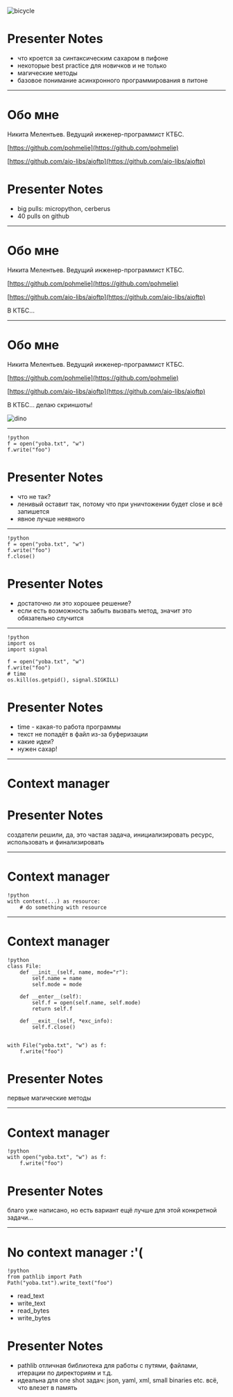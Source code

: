 ![bicycle](bicycle.png)

# Presenter Notes
* что кроется за синтаксическим сахаром в пифоне
* некоторые best practice для новичков и не только
* магические методы
* базовое понимание асинхронного программирования в питоне

---

# Обо мне

Никита Мелентьев. Ведущий инженер-программист КТБС.

[https://github.com/pohmelie](https://github.com/pohmelie)

[https://github.com/aio-libs/aioftp](https://github.com/aio-libs/aioftp)

# Presenter Notes
* big pulls: micropython, cerberus
* 40 pulls on github

---

# Обо мне

Никита Мелентьев. Ведущий инженер-программист КТБС.

[https://github.com/pohmelie](https://github.com/pohmelie)

[https://github.com/aio-libs/aioftp](https://github.com/aio-libs/aioftp)

В КТБС...

---

# Обо мне

Никита Мелентьев. Ведущий инженер-программист КТБС.

[https://github.com/pohmelie](https://github.com/pohmelie)

[https://github.com/aio-libs/aioftp](https://github.com/aio-libs/aioftp)

В КТБС... делаю скриншоты!

![dino](динозавр-философ.jpg)

---

    !python
    f = open("yoba.txt", "w")
    f.write("foo")

# Presenter Notes
* что не так?
* ленивый оставит так, потому что при уничтожении будет close и всё запишется
* явное лучше неявного

---

    !python
    f = open("yoba.txt", "w")
    f.write("foo")
    f.close()

# Presenter Notes
* достаточно ли это хорошее решение?
* если есть возможность забыть вызвать метод, значит это обязательно случится

---

    !python
    import os
    import signal

    f = open("yoba.txt", "w")
    f.write("foo")
    # time
    os.kill(os.getpid(), signal.SIGKILL)

# Presenter Notes
* time - какая-то работа программы
* текст не попадёт в файл из-за буферизации
* какие идеи?
* нужен сахар!

---

# Context manager

# Presenter Notes
создатели решили, да, это частая задача, инициализировать ресурс, использовать и финализировать

---

# Context manager

    !python
    with context(...) as resource:
        # do something with resource

---

# Context manager

    !python
    class File:
        def __init__(self, name, mode="r"):
            self.name = name
            self.mode = mode

        def __enter__(self):
            self.f = open(self.name, self.mode)
            return self.f

        def __exit__(self, *exc_info):
            self.f.close()


    with File("yoba.txt", "w") as f:
        f.write("foo")

# Presenter Notes
первые магические методы

---

# Context manager

    !python
    with open("yoba.txt", "w") as f:
        f.write("foo")

# Presenter Notes
благо уже написано, но есть вариант ещё лучше для этой конкретной задачи...

---

# No context manager :'(

    !python
    from pathlib import Path
    Path("yoba.txt").write_text("foo")

* read_text
* write_text
* read_bytes
* write_bytes

# Presenter Notes
* pathlib отличная библиотека для работы с путями, файлами, итерации по директориям и т.д.
* идеальна для one shot задач: json, yaml, xml, small binaries etc. всё, что влезет в память
